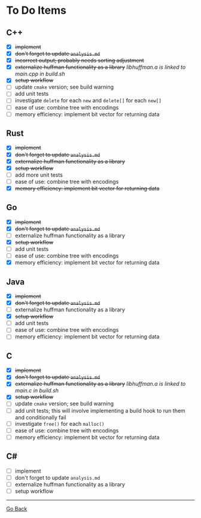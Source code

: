 # To Do Items
## C++
* [x] ~~implement~~
* [x] ~~don't forget to update `analysis.md`~~
* [x] ~~incorrect output; probably needs sorting adjustment~~
* [x] ~~externalize huffman functionality as a library~~ _libhuffman.a is linked to main.cpp in build.sh_
* [x] ~~setup workflow~~
* [ ] update `cmake` version; see build warning
* [ ] add unit tests
* [ ] investigate `delete` for each `new` and `delete[]` for each `new[]`
* [ ] ease of use: combine tree with encodings
* [ ] memory efficiency: implement bit vector for returning data

## Rust
* [x] ~~implement~~
* [x] ~~don't forget to update `analysis.md`~~
* [x] ~~externalize huffman functionality as a library~~
* [x] ~~setup workflow~~
* [ ] add more unit tests
* [ ] ease of use: combine tree with encodings
* [x] ~~memory efficiency: implement bit vector for returning data~~

## Go
* [x] ~~implement~~
* [x] ~~don't forget to update `analysis.md`~~
* [ ] externalize huffman functionality as a library
* [x] ~~setup workflow~~
* [ ] add unit tests
* [ ] ease of use: combine tree with encodings
* [x] memory efficiency: implement bit vector for returning data

## Java
* [x] ~~implement~~
* [x] ~~don't forget to update `analysis.md`~~
* [ ] externalize huffman functionality as a library
* [x] ~~setup workflow~~
* [ ] add unit tests
* [ ] ease of use: combine tree with encodings
* [ ] memory efficiency: implement bit vector for returning data

## C
* [x] ~~implement~~
* [x] ~~don't forget to update `analysis.md`~~
* [x] ~~externalize huffman functionality as a library~~ _libhuffman.a is linked to main.c in build.sh_
* [x] ~~setup workflow~~
* [ ] update `cmake` version; see build warning
* [ ] add unit tests; this will involve implementing a build hook to run them and conditionally fail
* [ ] investigate `free()` for each `malloc()`
* [ ] ease of use: combine tree with encodings
* [ ] memory efficiency: implement bit vector for returning data

## C#
* [ ] implement
* [ ] don't forget to update `analysis.md`
* [ ] externalize huffman functionality as a library
* [ ] setup workflow

---
[Go Back](..)
